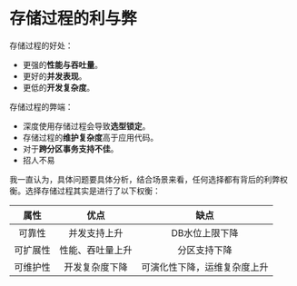 
# 存储过程的利与弊

存储过程的好处：

* 更强的**性能与吞吐量**。
* 更好的**并发表现**。
* 更低的**开发复杂度**。

存储过程的弊端：

* 深度使用存储过程会导致**选型锁定**。
* 存储过程的**维护复杂度**高于应用代码。
* 对于**跨分区事务支持不佳**。
* 招人不易



我一直认为，具体问题要具体分析，结合场景来看，任何选择都有背后的利弊权衡。选择存储过程其实是进行了以下权衡：

|   属性   |       优点       |             缺点             |
| :------: | :--------------: | :--------------------------: |
|  可靠性  |   并发支持上升   |        DB水位上限下降        |
| 可扩展性 | 性能、吞吐量上升 |         分区支持下降         |
| 可维护性 |  开发复杂度下降  | 可演化性下降，运维复杂度上升 |

